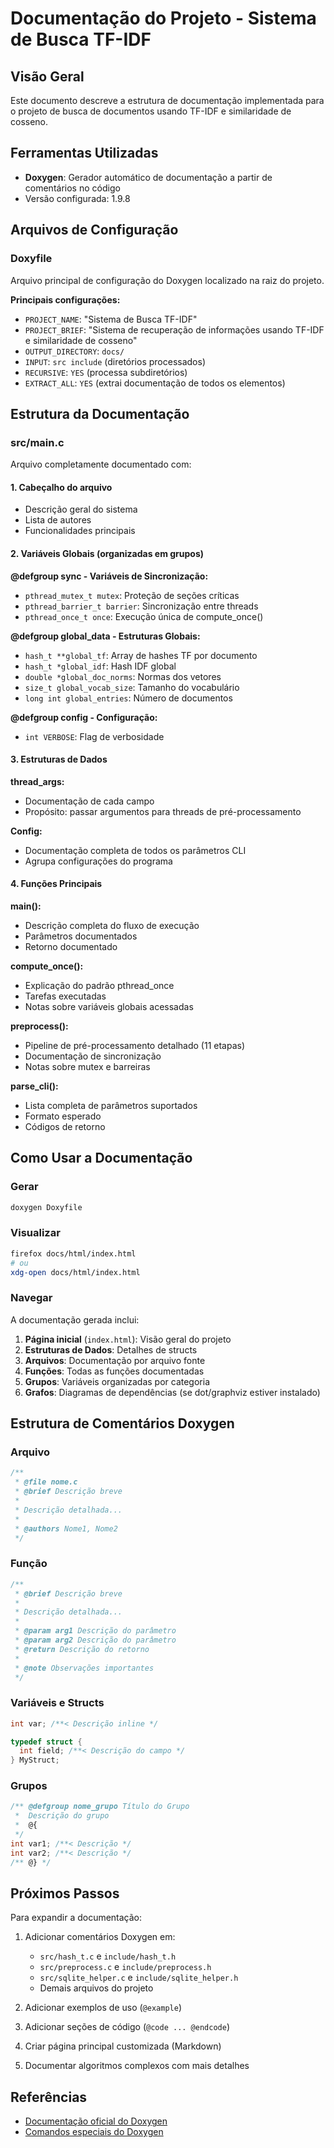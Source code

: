 # Documentação do Projeto - Sistema de Busca TF-IDF

## Visão Geral

Este documento descreve a estrutura de documentação implementada para o projeto de busca de documentos usando TF-IDF e similaridade de cosseno.

## Ferramentas Utilizadas

- **Doxygen**: Gerador automático de documentação a partir de comentários no código
- Versão configurada: 1.9.8

## Arquivos de Configuração

### Doxyfile

Arquivo principal de configuração do Doxygen localizado na raiz do projeto.

**Principais configurações:**

- `PROJECT_NAME`: "Sistema de Busca TF-IDF"
- `PROJECT_BRIEF`: "Sistema de recuperação de informações usando TF-IDF e similaridade de cosseno"
- `OUTPUT_DIRECTORY`: `docs/`
- `INPUT`: `src include` (diretórios processados)
- `RECURSIVE`: `YES` (processa subdiretórios)
- `EXTRACT_ALL`: `YES` (extrai documentação de todos os elementos)

## Estrutura da Documentação

### src/main.c

Arquivo completamente documentado com:

#### 1. Cabeçalho do arquivo
- Descrição geral do sistema
- Lista de autores
- Funcionalidades principais

#### 2. Variáveis Globais (organizadas em grupos)

**@defgroup sync - Variáveis de Sincronização:**
- `pthread_mutex_t mutex`: Proteção de seções críticas
- `pthread_barrier_t barrier`: Sincronização entre threads
- `pthread_once_t once`: Execução única de compute_once()

**@defgroup global_data - Estruturas Globais:**
- `hash_t **global_tf`: Array de hashes TF por documento
- `hash_t *global_idf`: Hash IDF global
- `double *global_doc_norms`: Normas dos vetores
- `size_t global_vocab_size`: Tamanho do vocabulário
- `long int global_entries`: Número de documentos

**@defgroup config - Configuração:**
- `int VERBOSE`: Flag de verbosidade

#### 3. Estruturas de Dados

**thread_args:**
- Documentação de cada campo
- Propósito: passar argumentos para threads de pré-processamento

**Config:**
- Documentação completa de todos os parâmetros CLI
- Agrupa configurações do programa

#### 4. Funções Principais

**main():**
- Descrição completa do fluxo de execução
- Parâmetros documentados
- Retorno documentado

**compute_once():**
- Explicação do padrão pthread_once
- Tarefas executadas
- Notas sobre variáveis globais acessadas

**preprocess():**
- Pipeline de pré-processamento detalhado (11 etapas)
- Documentação de sincronização
- Notas sobre mutex e barreiras

**parse_cli():**
- Lista completa de parâmetros suportados
- Formato esperado
- Códigos de retorno

## Como Usar a Documentação

### Gerar

```bash
doxygen Doxyfile
```

### Visualizar

```bash
firefox docs/html/index.html
# ou
xdg-open docs/html/index.html
```

### Navegar

A documentação gerada inclui:

1. **Página inicial** (`index.html`): Visão geral do projeto
2. **Estruturas de Dados**: Detalhes de structs
3. **Arquivos**: Documentação por arquivo fonte
4. **Funções**: Todas as funções documentadas
5. **Grupos**: Variáveis organizadas por categoria
6. **Grafos**: Diagramas de dependências (se dot/graphviz estiver instalado)

## Estrutura de Comentários Doxygen

### Arquivo
```c
/**
 * @file nome.c
 * @brief Descrição breve
 *
 * Descrição detalhada...
 *
 * @authors Nome1, Nome2
 */
```

### Função
```c
/**
 * @brief Descrição breve
 *
 * Descrição detalhada...
 *
 * @param arg1 Descrição do parâmetro
 * @param arg2 Descrição do parâmetro
 * @return Descrição do retorno
 *
 * @note Observações importantes
 */
```

### Variáveis e Structs
```c
int var; /**< Descrição inline */

typedef struct {
  int field; /**< Descrição do campo */
} MyStruct;
```

### Grupos
```c
/** @defgroup nome_grupo Título do Grupo
 *  Descrição do grupo
 *  @{
 */
int var1; /**< Descrição */
int var2; /**< Descrição */
/** @} */
```

## Próximos Passos

Para expandir a documentação:

1. Adicionar comentários Doxygen em:
   - `src/hash_t.c` e `include/hash_t.h`
   - `src/preprocess.c` e `include/preprocess.h`
   - `src/sqlite_helper.c` e `include/sqlite_helper.h`
   - Demais arquivos do projeto

2. Adicionar exemplos de uso (`@example`)

3. Adicionar seções de código (`@code ... @endcode`)

4. Criar página principal customizada (Markdown)

5. Documentar algoritmos complexos com mais detalhes

## Referências

- [Documentação oficial do Doxygen](https://www.doxygen.nl/manual/)
- [Comandos especiais do Doxygen](https://www.doxygen.nl/manual/commands.html)

